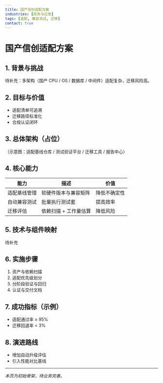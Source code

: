 ```yaml
---
title: 国产信创适配方案
industries: [政务与应急]
tags: [适配, 兼容测试, 迁移]
contact: true
---
```

# 国产信创适配方案

<div class="page-updated"><Updated /></div>

## 1. 背景与挑战
待补充：多架构（国产 CPU / OS / 数据库 / 中间件）适配复杂，迁移风险高。

## 2. 目标与价值
- 适配清单可追溯
- 迁移路径标准化
- 合规认证闭环

## 3. 总体架构（占位）
（示意图：适配基线仓库 / 测试验证平台 / 迁移工具 / 报告中心）

## 4. 核心能力
| 能力 | 描述 | 价值 |
| ---- | ---- | ---- |
| 适配基线管理 | 软硬件版本与兼容矩阵 | 降低不确定性 |
| 自动兼容测试 | 批量执行测试套 | 提高效率 |
| 迁移评估 | 依赖扫描 + 工作量估算 | 降低风险 |

## 5. 技术与组件映射
待补充

## 6. 实施步骤
1. 资产与依赖扫描
2. 适配优先级划分
3. 分阶段验证与回归
4. 认证与交付文档

## 7. 成功指标（示例）
- 适配通过率 ≥ 95%
- 迁移回退率 < 3%

## 8. 演进路线
- 增加自动升级评估
- 引入性能对比基线

---
_本页为初始骨架，待业务完善。_
